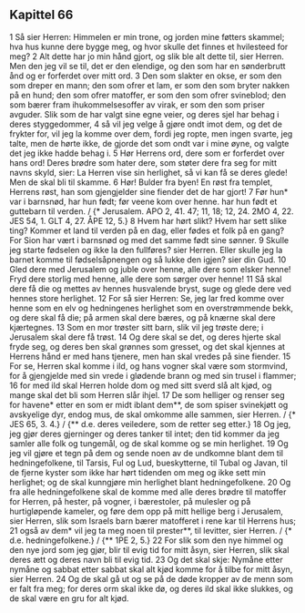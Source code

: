 ## Kapittel 66

1 Så sier Herren: Himmelen er min trone, og jorden mine føtters skammel; hva hus kunne dere bygge meg, og hvor skulle det finnes et hvilesteed for meg?
2 Alt dette har jo min hånd gjort, og slik ble alt dette til, sier Herren. Men den jeg vil se til, det er den elendige, og den som har en sønderbrutt ånd og er forferdet over mitt ord.
3 Den som slakter en okse, er som den som dreper en mann; den som ofrer et lam, er som den som bryter nakken på en hund; den som ofrer matoffer, er som den som ofrer svineblod; den som bærer fram ihukommelsesoffer av virak, er som den som priser avguder. Slik som de har valgt sine egne veier, og deres sjel har behag i deres styggedommer,
4 så vil jeg velge å gjøre ondt imot dem, og det de frykter for, vil jeg la komme over dem, fordi jeg ropte, men ingen svarte, jeg talte, men de hørte ikke, de gjorde det som ondt var i mine øyne, og valgte det jeg ikke hadde behag i.
5 Hør Herrens ord, dere som er forferdet over hans ord! Deres brødre som hater dere, som støter dere fra seg for mitt navns skyld, sier: La Herren vise sin herlighet, så vi kan få se deres glede! Men de skal bli til skamme.
6 Hør! Bulder fra byen! En røst fra templet, Herrens røst, han som gjengjelder sine fiender det de har gjort!
7 Før hun* var i barnsnød, har hun født; før veene kom over henne. har hun født et guttebarn til verden. / {* Jerusalem. APO 2, 41. 47; 11, 18; 12, 24. 2MO 4, 22. JES 54, 1. GLT 4, 27. ÅPE 12, 5.}
8 Hvem har hørt slikt? Hvem har sett slike ting? Kommer et land til verden på en dag, eller fødes et folk på en gang? For Sion har vært i barnsnød og med det samme født sine sønner.
9 Skulle jeg starte fødselen og ikke la den fullføres? sier Herren. Eller skulle jeg la barnet komme til fødselsåpnengen og så lukke den igjen? sier din Gud.
10 Gled dere med Jerusalem og juble over henne, alle dere som elsker henne! Fryd dere storlig med henne, alle dere som sørger over henne!
11 Så skal dere få die og mettes av hennes husvalende bryst, suge og glede dere ved hennes store herlighet.
12 For så sier Herren: Se, jeg lar fred komme over henne som en elv og hedningenes herlighet som en overstrømmende bekk, og dere skal få die; på armen skal dere bæres, og på knærne skal dere kjærtegnes.
13 Som en mor trøster sitt barn, slik vil jeg trøste dere; i Jerusalem skal dere få trøst.
14 Og dere skal se det, og deres hjerte skal fryde seg, og deres ben skal grønnes som gresset, og det skal kjennes at Herrens hånd er med hans tjenere, men han skal vredes på sine fiender.
15 For se, Herren skal komme i ild, og hans vogner skal være som stormvind, for å gjengjelde med sin vrede i glødende brann og med sin trusel i flammer;
16 for med ild skal Herren holde dom og med sitt sverd slå alt kjød, og mange skal det bli som Herren slår ihjel.
17 De som helliger og renser seg for havene* etter en som er midt iblant dem**, de som spiser svinekjøtt og avskyelige dyr, endog mus, de skal omkomme alle sammen, sier Herren. / {* JES 65, 3. 4.} / {** d.e. deres veiledere, som de retter seg etter.}
18 Og jeg, jeg gjør deres gjerninger og deres tanker til intet; den tid kommer da jeg samler alle folk og tungemål, og de skal komme og se min herlighet.
19 Og jeg vil gjøre et tegn på dem og sende noen av de undkomne blant dem til hedningefolkene, til Tarsis, Ful og Lud, bueskytterne, til Tubal og Javan, til de fjerne kyster som ikke har hørt tidenden om meg og ikke sett min herlighet; og de skal kunngjøre min herlighet blant hedningefolkene.
20 Og fra alle hedningefolkene skal de komme med alle deres brødre til matoffer for Herren, på hester, på vogner, i bærestoler, på mulesler og på hurtigløpende kameler, og føre dem opp på mitt hellige berg i Jerusalem, sier Herren, slik som Israels barn bærer matofferet i rene kar til Herrens hus;
21 også av dem* vil jeg ta meg noen til prester**, til levitter, sier Herren. / {* d.e. hedningefolkene.} / {** 1PE 2, 5.}
22 For slik som den nye himmel og den nye jord som jeg gjør, blir til evig tid for mitt åsyn, sier Herren, slik skal deres ætt og deres navn bli til evig tid.
23 Og det skal skje: Nymåne etter nymåne og sabbat etter sabbat skal alt kjød komme for å tilbe for mitt åsyn, sier Herren.
24 Og de skal gå ut og se på de døde kropper av de menn som er falt fra meg; for deres orm skal ikke dø, og deres ild skal ikke slukkes, og de skal være en gru for alt kjød.
